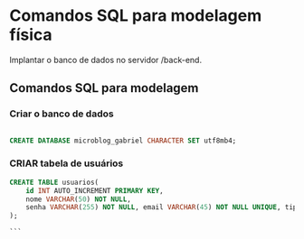 # Comandos SQL para modelagem física

Implantar o banco de dados no servidor /back-end.

## Comandos SQL para modelagem 

### Criar o banco de dados 
```sql

CREATE DATABASE microblog_gabriel CHARACTER SET utf8mb4;
```


### CRIAR tabela de usuários


````sql
CREATE TABLE usuarios(
    id INT AUTO_INCREMENT PRIMARY KEY,
    nome VARCHAR(50) NOT NULL,
    senha VARCHAR(255) NOT NULL, email VARCHAR(45) NOT NULL UNIQUE, tipo ENUM('admin','editor') NOT NULL
);

```
